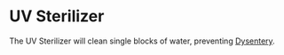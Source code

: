 # UV Sterilizer

The UV Sterilizer will clean single blocks of water, preventing [Dysentery](https://github.com/fishcute/ToughAsClient/blob/main/tutorial/effects/Dysentery.md). 
